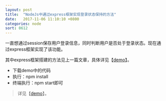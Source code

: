 ```yaml
---
layout: post
title:  "NodeJs中通过express框架实现登录状态保持的方法"
date:   2017-11-06 11:10:10 +0800
categories: node
sort: 0612
---
```


一直想通过session保存用户登录信息，同时判断用户是否处于登录状态。现在通过express框架实现了该功能。

其中express框架搭建的方法见上一篇文章，具体详见【[demo](/widget/nodejs/express_test)】。

- 下载demo中的代码
- 执行：npm install
- 终端执行：npm start即可



> 详见【[demo](/widget/nodejs/express_test)】。

